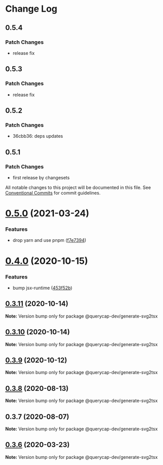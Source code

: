 # Change Log

## 0.5.4

### Patch Changes

- release fix

## 0.5.3

### Patch Changes

- release fix

## 0.5.2

### Patch Changes

- 36cbb36: deps updates

## 0.5.1

### Patch Changes

- first release by changesets

All notable changes to this project will be documented in this file.
See [Conventional Commits](https://conventionalcommits.org) for commit guidelines.

# [0.5.0](https://github.com/querycap/webappkit/compare/@querycap-dev/generate-svg2tsx@0.4.0...@querycap-dev/generate-svg2tsx@0.5.0) (2021-03-24)

### Features

- drop yarn and use pnpm ([f7e7394](https://github.com/querycap/webappkit/commit/f7e7394e1531ffb96ecb3e393e8131451f3e1d9f))

# [0.4.0](https://github.com/querycap/webappkit/compare/@querycap-dev/generate-svg2tsx@0.3.11...@querycap-dev/generate-svg2tsx@0.4.0) (2020-10-15)

### Features

- bump jsx-runtime ([453f52b](https://github.com/querycap/webappkit/commit/453f52b4a7b0e0f987de76da08c9bbb4d39802f8))

## [0.3.11](https://github.com/querycap/webappkit/compare/@querycap-dev/generate-svg2tsx@0.3.10...@querycap-dev/generate-svg2tsx@0.3.11) (2020-10-14)

**Note:** Version bump only for package @querycap-dev/generate-svg2tsx

## [0.3.10](https://github.com/querycap/webappkit/compare/@querycap-dev/generate-svg2tsx@0.3.9...@querycap-dev/generate-svg2tsx@0.3.10) (2020-10-14)

**Note:** Version bump only for package @querycap-dev/generate-svg2tsx

## [0.3.9](https://github.com/querycap/webappkit/compare/@querycap-dev/generate-svg2tsx@0.3.8...@querycap-dev/generate-svg2tsx@0.3.9) (2020-10-12)

**Note:** Version bump only for package @querycap-dev/generate-svg2tsx

## [0.3.8](https://github.com/querycap/webappkit/compare/@querycap-dev/generate-svg2tsx@0.3.7...@querycap-dev/generate-svg2tsx@0.3.8) (2020-08-13)

**Note:** Version bump only for package @querycap-dev/generate-svg2tsx

## 0.3.7 (2020-08-07)

**Note:** Version bump only for package @querycap-dev/generate-svg2tsx

## [0.3.6](https://github.com/querycap/devkit/compare/@querycap-dev/generate-svg2tsx@0.3.5...@querycap-dev/generate-svg2tsx@0.3.6) (2020-03-23)

**Note:** Version bump only for package @querycap-dev/generate-svg2tsx
